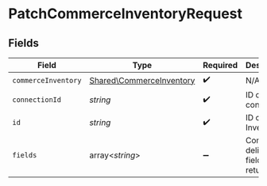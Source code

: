 # PatchCommerceInventoryRequest


## Fields

| Field                                                                | Type                                                                 | Required                                                             | Description                                                          |
| -------------------------------------------------------------------- | -------------------------------------------------------------------- | -------------------------------------------------------------------- | -------------------------------------------------------------------- |
| `commerceInventory`                                                  | [Shared\CommerceInventory](../../Models/Shared/CommerceInventory.md) | :heavy_check_mark:                                                   | N/A                                                                  |
| `connectionId`                                                       | *string*                                                             | :heavy_check_mark:                                                   | ID of the connection                                                 |
| `id`                                                                 | *string*                                                             | :heavy_check_mark:                                                   | ID of the Inventory                                                  |
| `fields`                                                             | array<*string*>                                                      | :heavy_minus_sign:                                                   | Comma-delimited fields to return                                     |